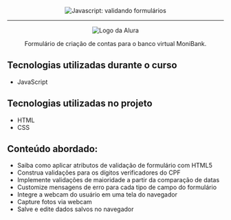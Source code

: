 <p align="center"> <img src="https://imgur.com/mIBmcEL.png" alt="Javascript: validando formulários"> </p>

<hr>

<p align="center"> <img src="https://github.com/MonicaHillman/aluraplay-requisicoes/blob/main/img/logo.png" alt="Logo da Alura"> </p>
<p align="center">Formulário de criação de contas para o banco virtual MoniBank.</p>

## Tecnologias utilizadas durante o curso
* JavaScript

## Tecnologias utilizadas no projeto
* HTML
* CSS

## Conteúdo abordado:
* Saiba como aplicar atributos de validação de formulário com HTML5
* Construa validações para os dígitos verificadores do CPF
* Implemente validações de maioridade a partir da comparação de datas
* Customize mensagens de erro para cada tipo de campo do formulário
* Integre a webcam do usuário em uma tela do navegador
* Capture fotos via webcam
* Salve e edite dados salvos no navegador
